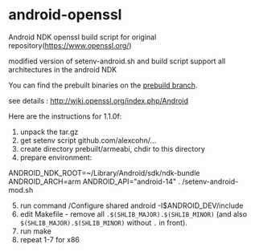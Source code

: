 android-openssl
===============

Android NDK openssl build script for original repository(https://www.openssl.org/)

modified version of setenv-android.sh and build script support all architectures in the android NDK

You can find the prebuilt binaries on the [prebuild branch](https://github.com/paulo-raca/android-openssl/tree/prebuilt).

see details : http://wiki.openssl.org/index.php/Android

Here are the instructions for 1.1.0f: 

1. unpack the tar.gz 
2. get setenv script github.com/alexcohn/…
3. create directory prebuilt/armeabi, chdir to this directory
4. prepare environment: 

ANDROID_NDK_ROOT=~/Library/Android/sdk/ndk-bundle ANDROID_ARCH=arm ANDROID_API="android-14" . <path-to>/setenv-android-mod.sh 

5. run command <path-to-OpenSSL>/Configure shared android -I$ANDROID_DEV/include
6. edit Makefile - remove all `.$(SHLIB_MAJOR).$(SHLIB_MINOR)` (and also `$(SHLIB_MAJOR).$(SHLIB_MINOR)` without `.` in front). 
7. run make 
8. repeat 1-7 for x86
